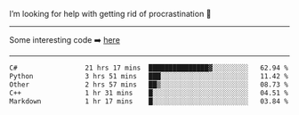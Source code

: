 I’m looking for help with getting rid of procrastination 🤔

-----

Some interesting code :arrow_right: [here](https://github.com/zhen8838/playground)

-----

<!--START_SECTION:waka-->

```txt
C#                 21 hrs 17 mins  ███████████████▓░░░░░░░░░   62.94 %
Python             3 hrs 51 mins   ███░░░░░░░░░░░░░░░░░░░░░░   11.42 %
Other              2 hrs 57 mins   ██▒░░░░░░░░░░░░░░░░░░░░░░   08.73 %
C++                1 hr 31 mins    █░░░░░░░░░░░░░░░░░░░░░░░░   04.51 %
Markdown           1 hr 17 mins    █░░░░░░░░░░░░░░░░░░░░░░░░   03.84 %
```

<!--END_SECTION:waka-->

<!--
**zhen8838/zhen8838** is a ✨ _special_ ✨ repository because its `README.md` (this file) appears on your GitHub profile.

Here are some ideas to get you started:

- 🔭 I’m currently working on ...
- 🌱 I’m currently learning ...
- 👯 I’m looking to collaborate on ...
 ...
- 💬 Ask me about ...
- 📫 How to reach me: ...
- 😄 Pronouns: ...
- ⚡ Fun fact: ...
-->

